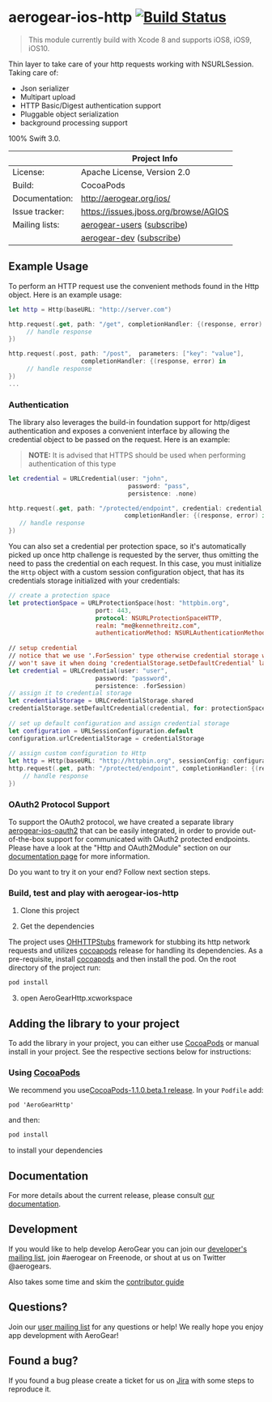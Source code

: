 # aerogear-ios-http  [![Build Status](https://travis-ci.org/aerogear/aerogear-ios-http.png)](https://travis-ci.org/aerogear/aerogear-ios-http)

> This module currently build with Xcode 8 and supports iOS8, iOS9, iOS10.

Thin layer to take care of your http requests working with NSURLSession. 
Taking care of: 

* Json serializer
* Multipart upload 
* HTTP Basic/Digest authentication support
* Pluggable object serialization
* background processing support

100% Swift 3.0.

|                 | Project Info  |
| --------------- | ------------- |
| License:        | Apache License, Version 2.0  |
| Build:          | CocoaPods  |
| Documentation:  | http://aerogear.org/ios/  |
| Issue tracker:  | https://issues.jboss.org/browse/AGIOS  |
| Mailing lists:  | [aerogear-users](http://aerogear-users.1116366.n5.nabble.com/) ([subscribe](https://lists.jboss.org/mailman/listinfo/aerogear-users))  |
|                 | [aerogear-dev](http://aerogear-dev.1069024.n5.nabble.com/) ([subscribe](https://lists.jboss.org/mailman/listinfo/aerogear-dev))  |

## Example Usage

To perform an HTTP request use the convenient methods found in the Http object. Here is an example usage:

```swift
let http = Http(baseURL: "http://server.com")

http.request(.get, path: "/get", completionHandler: {(response, error) in
     // handle response
})

http.request(.post, path: "/post",  parameters: ["key": "value"], 
                    completionHandler: {(response, error) in
     // handle response
})
...
```

### Authentication

The library also leverages the build-in foundation support for http/digest authentication and exposes a convenient interface by allowing the credential object to be passed on the request. Here is an example:

> **NOTE:**  It is advised that HTTPS should be used when performing authentication of this type

```swift
let credential = URLCredential(user: "john", 
                                 password: "pass", 
                                 persistence: .none)

http.request(.get, path: "/protected/endpoint", credential: credential, 
                                completionHandler: {(response, error) in
   // handle response
})
```

You can also set a credential per protection space, so it's automatically picked up once http challenge is requested by the server, thus omitting the need to pass the credential on each request. In this case, you must initialize the ```Http``` object with a custom session configuration object, that has its credentials storage initialized with your credentials:

```swift
// create a protection space
let protectionSpace = URLProtectionSpace(host: "httpbin.org",
                        port: 443,
                        protocol: NSURLProtectionSpaceHTTP,
                        realm: "me@kennethreitz.com",
                        authenticationMethod: NSURLAuthenticationMethodHTTPDigest)
        
// setup credential
// notice that we use '.ForSession' type otherwise credential storage will discard and
// won't save it when doing 'credentialStorage.setDefaultCredential' later on
let credential = URLCredential(user: "user",
                        password: "password",
                        persistence: .forSession)
// assign it to credential storage
let credentialStorage = URLCredentialStorage.shared
credentialStorage.setDefaultCredential(credential, for: protectionSpace);
        
// set up default configuration and assign credential storage
let configuration = URLSessionConfiguration.default
configuration.urlCredentialStorage = credentialStorage
        
// assign custom configuration to Http
let http = Http(baseURL: "http://httpbin.org", sessionConfig: configuration)
http.request(.get, path: "/protected/endpoint", completionHandler: {(response, error) in
    // handle response
})
```

### OAuth2 Protocol Support

To support the OAuth2 protocol, we have created a separate library [aerogear-ios-oauth2](https://github.com/aerogear/aerogear-ios-oauth2) that can be easily integrated, in order to provide  out-of-the-box support for communicated with OAuth2 protected endpoints. Please have a look at the "Http and OAuth2Module" section on our [documentation page](http://aerogear.org/docs/guides/aerogear-ios-2.X/Authorization/) for more information. 

Do you want to try it on your end? Follow next section steps.

### Build, test and play with aerogear-ios-http

1. Clone this project

2. Get the dependencies

The project uses [OHHTTPStubs](https://github.com/AliSoftware/OHHTTPStubs) framework for stubbing its http network requests and utilizes [cocoapods](http://cocoapods.org) release for handling its dependencies. As a pre-requisite, install [cocoapods](http://blog.cocoapods.org/CocoaPods-0.36/) and then install the pod. On the root directory of the project run:
```bash
pod install
```
3. open AeroGearHttp.xcworkspace

## Adding the library to your project 
To add the library in your project, you can either use [CocoaPods](http://cocoapods.org) or manual install in your project. See the respective sections below for instructions:

### Using [CocoaPods](http://cocoapods.org)
We recommend you use[CocoaPods-1.1.0.beta.1 release](https://github.com/CocoaPods/CocoaPods/releases/tag/1.1.0.beta.1). In your ```Podfile``` add:

```
pod 'AeroGearHttp'
```

and then:

```bash
pod install
```
to install your dependencies

## Documentation

For more details about the current release, please consult [our documentation](http://aerogear.org/ios/).

## Development

If you would like to help develop AeroGear you can join our [developer's mailing list](https://lists.jboss.org/mailman/listinfo/aerogear-dev), join #aerogear on Freenode, or shout at us on Twitter @aerogears.

Also takes some time and skim the [contributor guide](http://aerogear.org/docs/guides/Contributing/)

## Questions?

Join our [user mailing list](https://lists.jboss.org/mailman/listinfo/aerogear-users) for any questions or help! We really hope you enjoy app development with AeroGear!

## Found a bug?

If you found a bug please create a ticket for us on [Jira](https://issues.jboss.org/browse/AGIOS) with some steps to reproduce it.
